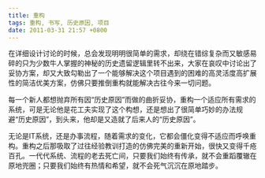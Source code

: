 ```yaml
---
title: 重构
tags: 重构, 书写, 历史原因, 项目
date: 2011-03-31 21:57 +0800
---
```



在详细设计讨论的时候，总会发现明明很简单的需求，却绕在错综复杂而又敏感易碎的只为少数牛人掌握的神秘的历史遗留逻辑里转不出来，大家在哀叹中讨论出了妥协方案，却又大致勾勒出了一个能够解决这个项目遇到的困难的高灵活度高扩展性的简洁优美方案，仿佛只要推倒重构就能解决古往今来一切问题。

每一个新人都想抛弃所有因“历史原因”而做的曲折妥协，重构一个适应所有需求的系统，可是无论他是花工夫实现了这个构想，还是想出了很简单巧妙的办法规避“历史原因”，到头来，他却是又造就了后来人的“历史原因”。

无论是IT系统，还是办事流程，随着需求的变化，它都会僵化变得不适应而呼唤重构。重构之后那吸取了过往经验教训打造的仿佛完美的重新开始，很快又变得千疮百孔。一代代系统、流程的老去死亡间，只要我们始终有传承，就不会重蹈覆辙在原地兜圈；只要我们始终有热情和希望，就不会死气沉沉在原地踏步。

